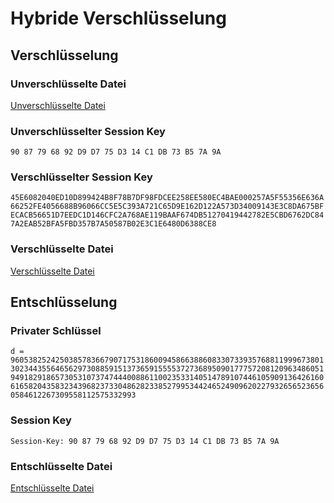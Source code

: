 # Hybride Verschlüsselung
## Verschlüsselung
### Unverschlüsselte Datei
[Unverschlüsselte Datei](./text.txt)
### Unverschlüsselter Session Key
`90 87 79 68 92 D9 D7 75 D3 14 C1 DB 73 B5 7A 9A`
### Verschlüsselter Session Key
`45E6082040ED10D899424B8F78B7DF98FDCEE258EE580EC4BAE000257A5F55356E636A66252FE4056688B96066CC5E5C393A721C65D9E162D122A573D34009143E3C8DA675BFECACB56651D7EEDC1D146CFC2A768AE119BAAF674DB51270419442782E5CBD6762DC847A2EAB52BFA5FBD357B7A50587B02E3C1E6480D6388CE8`
### Verschlüsselte Datei
[Verschlüsselte Datei](./encrypted.txt)
## Entschlüsselung
### Privater Schlüssel
`d = 96053825242503857836679071753186009458663886083307339357688119996738013023443556465629730885915137365915555372736895090177757208120963486051949182918657305310737474440088611002353314051478910744610590913642616061658204358323439682373304862823385279953442465249096202279326565236560584612267309558112575332993`
### Session Key
`Session-Key: 90 87 79 68 92 D9 D7 75 D3 14 C1 DB 73 B5 7A 9A`
### Entschlüsselte Datei
[Entschlüsselte Datei](./text.txt)
